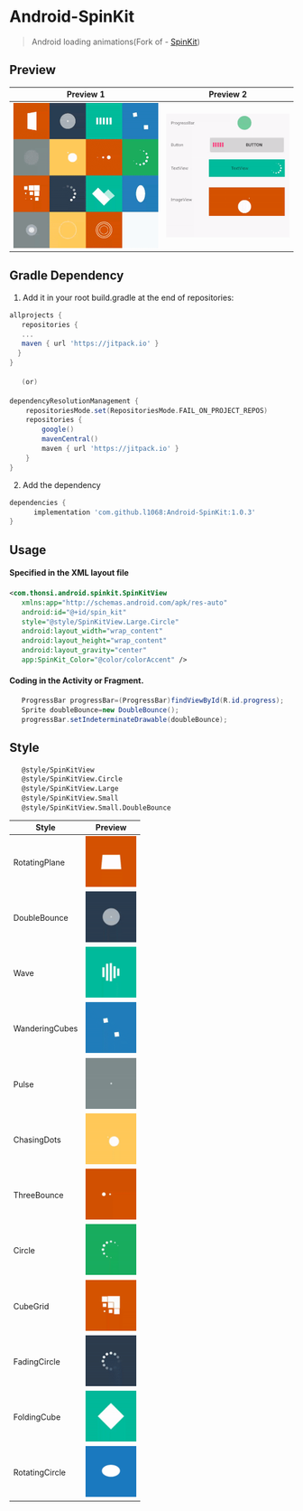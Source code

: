 # Android-SpinKit

>Android loading animations(Fork of - [SpinKit](https://github.com/ybq/Android-SpinKit))

## Preview

| Preview        1               | Preview              2         |
|--------------------------------|--------------------------------|
| ![screenshot](art/screen.gif)  | ![screenshot](art/screen2.gif) |


## Gradle Dependency
1. Add it in your root build.gradle at the end of repositories:

```gradle
allprojects {
   repositories {
   ...
   maven { url 'https://jitpack.io' }
  }
}

   (or)
  
dependencyResolutionManagement {
    repositoriesMode.set(RepositoriesMode.FAIL_ON_PROJECT_REPOS)
    repositories {
        google()
        mavenCentral()
        maven { url 'https://jitpack.io' }
    }
}
```

2. Add the dependency

```gradle
dependencies {
      implementation 'com.github.l1068:Android-SpinKit:1.0.3'
}
```

## Usage

#### Specified in the XML layout file
 ```xml
<com.thonsi.android.spinkit.SpinKitView 
    xmlns:app="http://schemas.android.com/apk/res-auto"
    android:id="@+id/spin_kit" 
    style="@style/SpinKitView.Large.Circle"
    android:layout_width="wrap_content"
    android:layout_height="wrap_content"
    android:layout_gravity="center"
    app:SpinKit_Color="@color/colorAccent" />         
```

#### Coding in the Activity or Fragment.
 ```java
    ProgressBar progressBar=(ProgressBar)findViewById(R.id.progress);
    Sprite doubleBounce=new DoubleBounce();
    progressBar.setIndeterminateDrawable(doubleBounce);
```

## Style
>
 ```xml
    @style/SpinKitView
    @style/SpinKitView.Circle
    @style/SpinKitView.Large
    @style/SpinKitView.Small
    @style/SpinKitView.Small.DoubleBounce
```

| Style          | Preview                                                                              |
|----------------|--------------------------------------------------------------------------------------|
| RotatingPlane  | <img src='/art/RotatingPlane.gif' alt='RotatingPlane' width="90px" height="90px"/>   |
| DoubleBounce   | <img src='/art/DoubleBounce.gif' alt='DoubleBounce' width="90px" height="90px"/>     |
| Wave           | <img src='/art/Wave.gif' alt='Wave' width="90px" height="90px"/>                     |
| WanderingCubes | <img src='/art/WanderingCubes.gif' alt='WanderingCubes' width="90px" height="90px"/> |
| Pulse          | <img src='/art/Pulse.gif' alt='Pulse' width="90px" height="90px"/>                   |
| ChasingDots    | <img src='/art/ChasingDots.gif' alt='ChasingDots' width="90px" height="90px"/>       |
| ThreeBounce    | <img src='/art/ThreeBounce.gif' alt='ThreeBounce' width="90px" height="90px"/>       |
| Circle         | <img src='/art/Circle.gif' alt='Circle' width="90px" height="90px"/>                 |
| CubeGrid       | <img src='/art/CubeGrid.gif' alt='CubeGrid' width="90px" height="90px"/>             |
| FadingCircle   | <img src='/art/FadingCircle.gif' alt='FadingCircle' width="90px" height="90px"/>     |
| FoldingCube    | <img src='/art/FoldingCube.gif' alt='FoldingCube' width="90px" height="90px"/>       |
| RotatingCircle | <img src='/art/RotatingCircle.gif' alt='RotatingCircle' width="90px" height="90px"/> |
